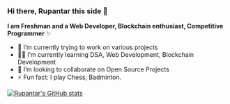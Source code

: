 ### Hi there, Rupantar this side 👋


**I am Freshman and a  Web Developer, Blockchain enthusiast, Competitive Programmer**  ✨ 


- 🔭 I’m currently trying to work on various projects
- 👨‍💻 I’m currently learning DSA, Web Development, Blockchain Development
- 🌟 I’m looking to collaborate on Open Source Projects
- ⚡ Fun fact: I play Chess, Badminton.

[![Rupantar's GitHub stats](https://github-readme-stats.vercel.app/apiRupantar-Borphukan=anuraghazra)](https://github.com/anuraghazra/github-readme-stats)


